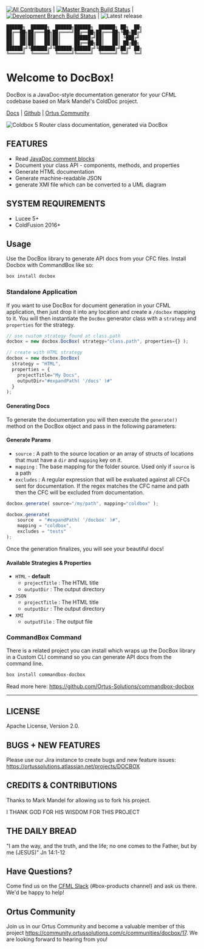 [![All Contributors](https://img.shields.io/github/contributors/Ortus-Solutions/DocBox?style=flat-square)](https://github.com/michaelborn/DocBox/graphs/contributors)
|
[![Master Branch Build Status](https://img.shields.io/travis/Ortus-Solutions/DocBox/master.svg?style=flat-square&label=master)](https://travis-ci.org/Ortus-Solutions/DocBox) 
| 
[![Development Branch Build Status](https://img.shields.io/travis/Ortus-Solutions/DocBox/development.svg?style=flat-square&label=development)](https://travis-ci.org/Ortus-Solutions/DocBox)
|
![Latest release](https://img.shields.io/github/v/release/Ortus-Solutions/DocBox?style=flat-square)

```text
██████╗  ██████╗  ██████╗██████╗  ██████╗ ██╗  ██╗
██╔══██╗██╔═══██╗██╔════╝██╔══██╗██╔═══██╗╚██╗██╔╝
██║  ██║██║   ██║██║     ██████╔╝██║   ██║ ╚███╔╝ 
██║  ██║██║   ██║██║     ██╔══██╗██║   ██║ ██╔██╗ 
██████╔╝╚██████╔╝╚██████╗██████╔╝╚██████╔╝██╔╝ ██╗
╚═════╝  ╚═════╝  ╚═════╝╚═════╝  ╚═════╝ ╚═╝  ╚═╝
```

# Welcome to DocBox!

DocBox is a JavaDoc-style documentation generator for your CFML codebase based on Mark Mandel's ColdDoc project.

[Docs][1] | [Github][2] | [Ortus Community][3]

![Coldbox 5 Router class documentation, generated via DocBox](coldbox-5-router-documentation.png)

## FEATURES

* Read [JavaDoc comment blocks](https://www.oracle.com/technical-resources/articles/java/javadoc-tool.html#format)
* Document your class API - components, methods, and properties
* Generate HTML documentation
* Generate machine-readable JSON
* generate XMI file which can be converted to a UML diagram

## SYSTEM REQUIREMENTS

- Lucee 5+
- ColdFusion 2016+

## Usage

Use the DocBox library to generate API docs from your CFC files.  Install Docbox with CommandBox like so:

```bash
box install docbox
```  

### Standalone Application

If you want to use DocBox for document generation in your CFML application, then just drop it into any location and create a `/docbox` mapping to it.  You will then instantiate the `DocBox` generator class with a `strategy` and `properties` for the strategy.

```js
// use custom strategy found at class.path
docbox = new docbox.DocBox( strategy="class.path", properties={} );

// create with HTML strategy
docbox = new docbox.DocBox(
  strategy = "HTML",
  properties = { 
    projectTitle="My Docs", 
    outputDir="#expandPath( '/docs' )#"
  }
);
```

#### Generating Docs

To generate the documentation you will then execute the `generate()` method on the DocBox object and pass in the following parameters:

#### Generate Params

* `source` : A path to the source location or an array of structs of locations that must have a `dir` and `mapping` key on it.
* `mapping` : The base mapping for the folder source. Used only if `source` is a path
* `excludes` : A regular expression that will be evaluated against all CFCs sent for documentation.  If the regex matches the CFC name and path then the CFC will be excluded from documentation.


```js
docbox.generate( source="/my/path", mapping="coldbox" );

docbox.generate(
    source  = "#expandPath( '/docbox' )#",
    mapping = "coldbox",
    excludes = "tests"
);
```

Once the generation finalizes, you will see your beautiful docs!

#### Available Strategies & Properties

* `HTML` - **default**
  * `projectTitle` : The HTML title
  * `outputDir` : The output directory
* `JSON`
  * `projectTitle` : The HTML title
  * `outputDir` : The output directory
* `XMI`
  * `outputFile` : The output file

### CommandBox Command

There is a related project you can install which wraps up the DocBox library in a Custom CLI command so you can generate API docs from the command line.

```bash
box install commandbox-docbox
```
Read more here: https://github.com/Ortus-Solutions/commandbox-docbox

----

## LICENSE

Apache License, Version 2.0.

## BUGS + NEW FEATURES

Please use our Jira instance to create bugs and new feature issues: https://ortussolutions.atlassian.net/projects/DOCBOX

## CREDITS & CONTRIBUTIONS

Thanks to Mark Mandel for allowing us to fork his project.

I THANK GOD FOR HIS WISDOM FOR THIS PROJECT

## THE DAILY BREAD

"I am the way, and the truth, and the life; no one comes to the Father, but by me (JESUS)" Jn 14:1-12

[1]: https://docbox.ortusbooks.com/
[2]: https://github.com/Ortus-Solutions/DocBox
[3]: https://community.ortussolutions.com/c/communities/docbox/17

## Have Questions?

Come find us on the [CFML Slack](http://cfml-slack.herokuapp.com/) (#box-products channel) and ask us there.  We'd be happy to help!

## Ortus Community

Join us in our Ortus Community and become a valuable member of this project https://community.ortussolutions.com/c/communities/docbox/17. We are looking forward to hearing from you!
